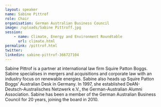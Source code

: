 ```yaml
---
layout: speaker
name: Sabine Pittrof
role: Chair
organisation: German Australian Business Council
image: /uploads/Sabine Pittroff.jpg
session:
    - name: Climate, Energy and Environment Roundtable
      url: climate.html
permalink: /pittrof.html
twitter:
linkedin: sabine-pittrof-366727104
---
```

Sabine Pittrof is a partner at international law firm Squire Patton Boggs. Sabine specialises in mergers and acquisitions and corporate law with an industry focus on renewable energies. Sabine also heads up Squire Patton Boggs’ Australian Desk in Germany. In 1997, she established DeAN-Deutsch-Australisches Netzwerk e.V., the German-Australian Alumni Association. Sabine has been a member of the German Australian Business Council for 20 years, joining the board in 2010. 